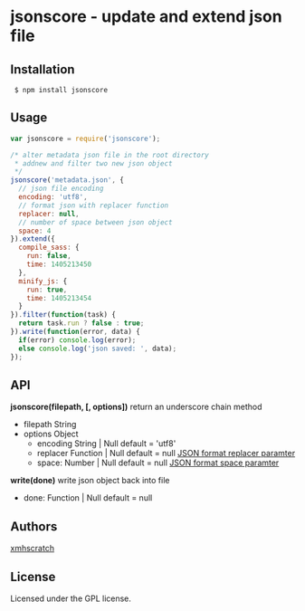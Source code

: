 # jsonscore - update and extend json file

## Installation
` $ npm install jsonscore`

## Usage
```js
var jsonscore = require('jsonscore');

/* alter metadata json file in the root directory
 * addnew and filter two new json object
 */
jsonscore('metadata.json', {
  // json file encoding 
  encoding: 'utf8',
  // format json with replacer function
  replacer: null,
  // number of space between json object
  space: 4
}).extend({
  compile_sass: {
    run: false,
    time: 1405213450
  },
  minify_js: {
    run: true,
    time: 1405213454
  }
}).filter(function(task) {
  return task.run ? false : true;
}).write(function(error, data) {
  if(error) console.log(error);
  else console.log('json saved: ', data);
});
```

## API
**jsonscore(filepath, [, options])** return an underscore chain method
+ filepath String
+ options Object
  + encoding String | Null default = 'utf8'
  + replacer Function | Null default = null [JSON format replacer paramter](https://developer.mozilla.org/en-US/docs/Web/JavaScript/Reference/Global_Objects/JSON/stringify#The_replacer_parameter)
  + space: Number | Null default = null [JSON format space paramter](https://developer.mozilla.org/en-US/docs/Web/JavaScript/Reference/Global_Objects/JSON/stringify#The_space_argument)

**write(done)** write json object back into file
+ done: Function | Null default = null

## Authors
  [xmhscratch](http://github.com/xmhscratch)

## License
Licensed under the GPL license.
